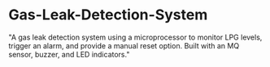 # Gas-Leak-Detection-System
"A gas leak detection system using a microprocessor to monitor LPG levels, trigger an alarm, and provide a manual reset option. Built with an MQ sensor, buzzer, and LED indicators."

